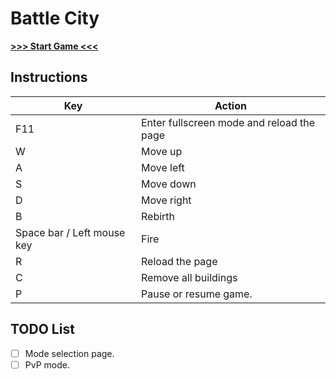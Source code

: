 # Battle City

[**\>\>\> Start Game <<<**](https://songquanpeng.github.io/battle-city/)

## Instructions
|Key|Action|
|---|---|
|F11|Enter fullscreen mode and reload the page|
|W|Move up|
|A|Move left|
|S|Move down|
|D|Move right|
|B|Rebirth|
|Space bar / Left mouse key|Fire|
|R|Reload the page|
|C|Remove all buildings|
|P|Pause or resume game.|

## TODO List
- [ ] Mode selection page.
- [ ] PvP mode.